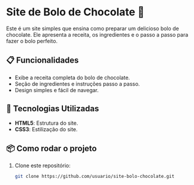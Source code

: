 # Site de Bolo de Chocolate 🍫

Este é um site simples que ensina como preparar um delicioso bolo de chocolate. Ele apresenta a receita, os ingredientes e o passo a passo para fazer o bolo perfeito.

## 📋 Funcionalidades

- Exibe a receita completa do bolo de chocolate.
- Seção de ingredientes e instruções passo a passo.
- Design simples e fácil de navegar.

## 🚀 Tecnologias Utilizadas

- **HTML5**: Estrutura do site.
- **CSS3**: Estilização do site.

## 📦 Como rodar o projeto

1. Clone este repositório:
   ```bash
   git clone https://github.com/usuario/site-bolo-chocolate.git
